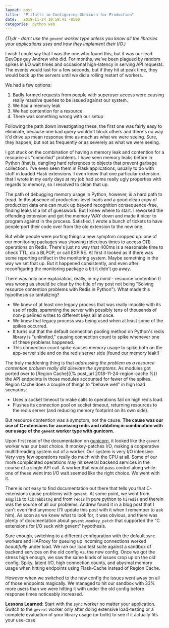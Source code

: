 ```yaml
---
layout: post
title:  "Pitfalls in Configuring GUnicorn for Production"
date:   2018-11-24 10:58:41 -0500
categories: python web
---
```


*(Tl;dr - don't use the `gevent` worker type unless you know all the libraries your applications uses and how they implement their I/O.)* 

I wish I could say that I was the one who found this, but it was our lead DevOps guy Andrew who did. For months, we've been plagued by random spikes in I/O wait times and occasional high-latency in serving API requests. The events would last for a few seconds, but if they hit at peak time, they would back up the servers until we did a rolling restart of workers. 

We had a few options:

1. Badly formed requests from people with superuser access were causing really massive queries to be issued against our system.
2. We had a memory leak
3. We had contention for a resource
4. There was something wrong with our setup

Following the path down investigating these, the first one was fairly easy to eliminate, because one bad query wouldn't block others and there's no way it'd drive up mean response time as much as what we were seeing. Sure, they happen, but not as frequently or as severely as what we were seeing. 

I got stuck on the combination of having a memory leak and contention for a resource as "comorbid" problems. I have seen memory leaks before in Python (that is, dangling hard references to objects that prevent garbage collection). I've even seen them in Flask applications, usually to do with stuff in loaded Flask extensions. I even knew that one particular extension that I wrote in my early days at my job had some really ugly properties with regards to memory, so I resolved to clean that up. 

The path of debugging memory usage in Python, however, is a hard path to tread. In the absence of production-level loads and a good clean copy of production data one can muck up beyond recognition consequence-free, finding leaks is a lot of guesswork. But I knew where to start. I reworked the offending extension and got the memory WAY down and made it nicer to program against in the process. Satisfied, I wrote a bunch of tickets to have people port their code over from the old extension to the new one.

But while people were porting things a new symptom cropped up: one of our monitoring packages was showing ridiculous times to access O(1) operations on Redis. There's just no way that 400ms is a reasonable time to check TTL, do a BLPOP, or call EXPIRE. At first it looked as if there was some reporting artifact in the monitoring system. Maybe something in the way we set that up. But it happened consistently, and even after reconfiguring the monitoring package a bit it didn't go away. 

There was only one explanation, really, in my mind - resource contention (I was wrong as should be clear by the title of my post not being "Solving resource contention problems with Redis in Python"). What made this hypothesis so tantalizing?

* We knew of at least one legacy process that was really impolite with its use of redis, spamming the server with possibly tens of thousands of non-pipelined writes to different keys all at once. 
* We knew that legacy process was being used when at least some of the spikes occurred.
* It turns out that the default connection pooling method on Python's redis library is "unlimited," causing connection count to spike whenever one of these problems happened.  
* This connection count spike causes memory usage to spike both on the app-server side and on the redis server side (found our memory leak!)

The truly maddening thing is that *addressing the problem as a resource contention problem really did alleviate the symptoms*. As modules got ported over to [Region Cache]({% post_url 2018-11-24-region-cache %}) the API endpoints in those modules accounted for fewer of the spikes. Region Cache does a couple of things to "behave well" in high load scenarios: 

* Uses a socket timeout to make calls to operations fail on high redis load.
* Flushes its connection pool on socket timeout, returning resources to the redis server (and reducing memory footprint on its own side).

But resource contention was a symptom, not the cause. **The cause was our use of C extensions for accessing redis and rabbitmq in combination with our usage of the `gevent` worker type with gunicorn.**

Upon first read of the documentation on [gunicorn](http://docs.gunicorn.org/en/latest/configure.html), it looked like the `gevent` worker was our best choice. It monkey-patches I/O, making a cooperative multithreading system out of a worker. Our system is very I/O intensive. Very very few operations really do much with the CPU at all. Some of our more complicated operations may hit several backend services in the course of a single API call. A worker that would pass control along while one of these went into I/O wait seemed like the right choice. We went with it.

There is not easy to find documentation out there that tells you that C-extensions cause problems with `gevent`. At some point, we went from `amqplib` to `librabbitmq` and from `redis` in pure python to `hiredis` and therein was the source of all our problems. Andrew found it in a blog post that I can't even find anymore (I'll update this post with it when I remember to ask him). As soon as we knew what to look for, it was obvious, and there was plenty of documentation about `gevent.monkey_patch` that supported the "C extensions for I/O suck with gevent" hypothesis. 

Sure enough, switching to a different configuration with the default `sync` workers and HAProxy for queuing up incoming connections worked *beautifully* under load. We ran our load test suite against a sandbox of backend services on the old config vs. the new config. Once we got the stress high enough, we saw the same kinds of issues crop up on the old config. Spiky, latent I/O, high connection counts, and abysmal memory usage when hitting endpoints using Flask-Cache instead of  Region Cache.  

However when we switched to the new config the issues went away on all of those endpoints magically. We managed to hit our sandbox with 33% more users than we were hitting it with under the old config before response times noticeably increased. 

**Lessons Learned**: Start with the `sync` worker no matter your application. Switch to the `gevent` worker only after doing extensive load-testing or a complete evaluation of your library usage (or both) to see if it actually fits your use-case. 